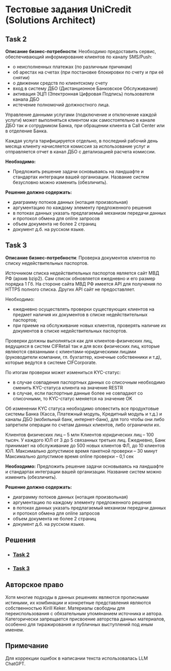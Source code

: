 # Тестовые задания UniCredit (Solutions Architect)



## Task 2

**Описание бизнес-потребности**:
Необходимо предоставить сервис, обеспечивающий информирование клиентов по каналу SMS/Push:
- о неисполненных платежах (по различным причинам)
- об арестах на счетах (при постановке блокировки по счету и при её снятии)
- о движении средств по клиентскому счету
- вход в систему ДБО (Дистанционное Банковское Обслуживание)
- активация ЭЦП (Электронная Цифровая Подпись) пользователя канала ДБО
- истечение полномочий должностного лица.

Управление данными услугами (подключение и отключение каждой услуги) может выполняться клиентом как самостоятельно в канале ДБО так и сотрудником Банка, при обращении клиента в Call Center или в отделение Банка.

Каждая услуга тарифицируется отдельно, в последний рабочий день месяца клиенту начисляется комиссия за использование услуг и отправляется отчет в канал ДБО с детализацией расчета комиссии.

**Необходимо:**

- Предложить решение задачи основываясь на ландшафте и стандартах интеграции вашей организации. Название систем безусловно можно изменить (обезличить).

**Решение должно содержать:**
- диаграмму потоков данных (нотация произвольная)
-  аргументацию по каждому элементу предложенного решения
- в потоках данных указать предлагаемый механизм передачи данных и протокол обмена для online запросов
- объем документа не более 2 страниц
- документ д.б. на русском языке.



## Task 3

**Описание бизнес-потребности**:
Проверка документов клиентов по списку недействительных паспортов.

Источником списка недействительных паспортов является сайт МВД РФ (архив bzip2). Сам список обновляется ежедневно и его размер порядка 1 Гб.
На стороне сайта МВД РФ имеется API для получения по HTTPS полного списка. Других API сайт не предоставляет.

Необходимо:
- ежедневно осуществлять проверки существующих клиентов на предмет наличия их документов в списке недействительных паспортов;
- при приеме на обслуживание новых клиентов, проверять наличие их документов в списке недействительных паспортов.

Проверки должны выполняться как для клиентов-физических лиц, ведущихся в систем CIFRetail так и для всех физических лиц, которые являются связанными с клиентами-юридическими лицами (руководители компании, гл. бухгалтер, конечные собственники и т.д), которые ведутся в системе CIFCorporate.

По итогам проверки может измениться KYC-статус:
- в случае совпадения паспортных данных со списочным необходимо сменить KYC-статуса клиента на значение RESTR
- в случае, если паспортные данные более не совпадают со списочными, то KYC-статус меняется на значение OK

Об изменении KYC статуса необходимо оповестить все продуктовые системы Банка (Касса, Платежный модуль, Кредитный модуль и т.д.) и каналы ДБО (мобильный банк, интернет-банк), для того чтобы они либо запретили операции по счетам данных клиентов, либо ограничили их.

Клиентов физических лиц – 5 млн
Клиентов юридических лиц – 100 тысяч. У каждого ЮЛ от 3 до 5 связанных третьих лиц.
Ежедневно, Банк принимает на обслуживание до 500 новых клиентов ФЛ, до 10 клиентов ЮЛ.
Максимально допустимое время пакетной проверки – 30 минут
Максимально допустимое время online проверки – 0,1 сек

**Необходимо:**
Предложить решение задачи основываясь на ландшафте и стандартах интеграции вашей организации. Название систем можно изменить (обезличить).

**Решение должно содержать:**
- диаграмму потоков данных (нотация произвольная)
- аргументацию по каждому элементу предложенного решения
- в потоках данных указать предлагаемый механизм передачи данных и протокол обмена для online запросов
- объем документа не более 2 страниц
- документ д.б. на русском языке.


## Решения

- ### [Task 2](Task2/Task2.md)

- ### [Task 3](Task3/Task3.md)

## Авторское право

Хотя многие подходы в данных решениях являются прописными истиными, их комбинации и конкретные представления являются собственностью Kirill Keker. Материалы свободны для переиспользования с обязательным упомянанием источника и автора. Категорически запрещается присвоение авторства данных материалов, особенно для тиражирования и публичных выступлений под иным именем.

## Примечание

Для коррекции ошибок в написании текста использовалась LLM ChatGPT.
